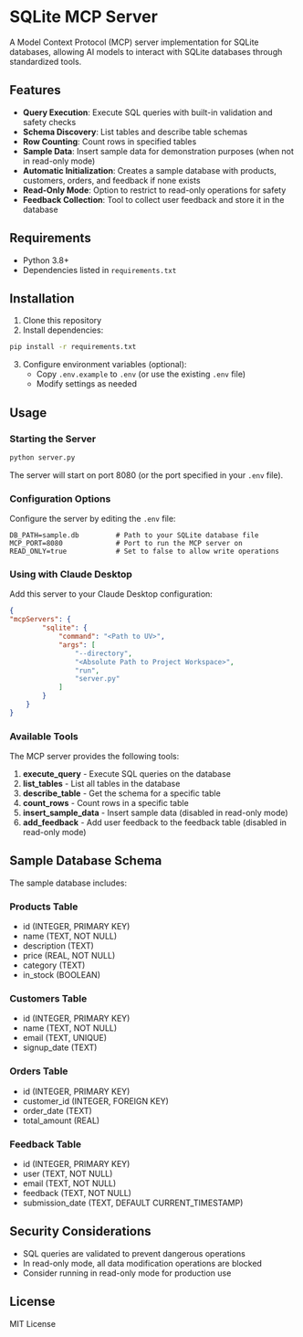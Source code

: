 # SQLite MCP Server

A Model Context Protocol (MCP) server implementation for SQLite databases, allowing AI models to interact with SQLite databases through standardized tools.

## Features

- **Query Execution**: Execute SQL queries with built-in validation and safety checks
- **Schema Discovery**: List tables and describe table schemas
- **Row Counting**: Count rows in specified tables
- **Sample Data**: Insert sample data for demonstration purposes (when not in read-only mode)
- **Automatic Initialization**: Creates a sample database with products, customers, orders, and feedback if none exists
- **Read-Only Mode**: Option to restrict to read-only operations for safety
- **Feedback Collection**: Tool to collect user feedback and store it in the database

## Requirements

- Python 3.8+
- Dependencies listed in `requirements.txt`

## Installation

1. Clone this repository
2. Install dependencies:

```bash
pip install -r requirements.txt
```

3. Configure environment variables (optional):
   - Copy `.env.example` to `.env` (or use the existing `.env` file)
   - Modify settings as needed

## Usage

### Starting the Server

```bash
python server.py
```

The server will start on port 8080 (or the port specified in your `.env` file).

### Configuration Options

Configure the server by editing the `.env` file:

```
DB_PATH=sample.db         # Path to your SQLite database file
MCP_PORT=8080             # Port to run the MCP server on
READ_ONLY=true            # Set to false to allow write operations
```

### Using with Claude Desktop

Add this server to your Claude Desktop configuration:

```json
{
"mcpServers": {
		"sqlite": {
			"command": "<Path to UV>",
			"args": [
				"--directory",
				"<Absolute Path to Project Workspace>",
				"run",
				"server.py"
			]
		}
	}
}
```

### Available Tools

The MCP server provides the following tools:

1. **execute_query** - Execute SQL queries on the database
2. **list_tables** - List all tables in the database
3. **describe_table** - Get the schema for a specific table
4. **count_rows** - Count rows in a specific table
5. **insert_sample_data** - Insert sample data (disabled in read-only mode)
6. **add_feedback** - Add user feedback to the feedback table (disabled in read-only mode)

## Sample Database Schema

The sample database includes:

### Products Table
- id (INTEGER, PRIMARY KEY)
- name (TEXT, NOT NULL)
- description (TEXT)
- price (REAL, NOT NULL)
- category (TEXT)
- in_stock (BOOLEAN)

### Customers Table
- id (INTEGER, PRIMARY KEY)
- name (TEXT, NOT NULL)
- email (TEXT, UNIQUE)
- signup_date (TEXT)

### Orders Table
- id (INTEGER, PRIMARY KEY)
- customer_id (INTEGER, FOREIGN KEY)
- order_date (TEXT)
- total_amount (REAL)

### Feedback Table
- id (INTEGER, PRIMARY KEY)
- user (TEXT, NOT NULL)
- email (TEXT, NOT NULL)
- feedback (TEXT, NOT NULL)
- submission_date (TEXT, DEFAULT CURRENT_TIMESTAMP)

## Security Considerations

- SQL queries are validated to prevent dangerous operations
- In read-only mode, all data modification operations are blocked
- Consider running in read-only mode for production use

## License

MIT License 